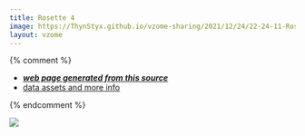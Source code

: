 ```yaml
---
title: Rosette 4
image: https://ThynStyx.github.io/vzome-sharing/2021/12/24/22-24-11-Rosette 4/Rosette 4.png
layout: vzome
---
```


{% comment %}
 - [***web page generated from this source***][post]
 - [data assets and more info][github]

[post]: <https://ThynStyx.github.io/vzome-sharing/2021/12/24/Rosette 4-22-24-11.html>
[github]: <https://github.com/ThynStyx/vzome-sharing/tree/main/2021/12/24/22-24-11-Rosette 4/>
{% endcomment %}

<vzome-viewer style="width: 100%; height: 65vh;"
       src="https://ThynStyx.github.io/vzome-sharing/2021/12/24/22-24-11-Rosette 4/Rosette 4.vZome" >
  <img src="https://ThynStyx.github.io/vzome-sharing/2021/12/24/22-24-11-Rosette 4/Rosette 4.png" />
</vzome-viewer>